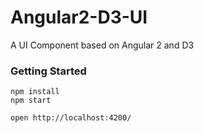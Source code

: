 # Angular2-D3-UI
A UI Component based on Angular 2 and D3


### Getting Started

```
npm install
npm start
```

```
open http://localhost:4200/
```

